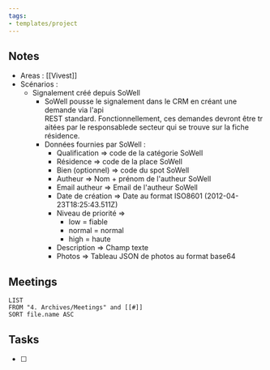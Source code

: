 ```yaml
---
tags:
- templates/project
---
```

## Notes
- Areas : [[Vivest]]
- Scénarios :
	- Signalement créé depuis SoWell
		- SoWell pousse le signalement dans le CRM en créant une demande via l'api REST standard. Fonctionnellement, ces demandes devront être traitées par le responsablede secteur qui se trouve sur la fiche résidence.
		- Données fournies par SoWell :
			- Qualification => code de la catégorie SoWell
			- Résidence => code de la place SoWell
			- Bien (optionnel) => code du spot SoWell
			- Autheur => Nom + prénom de l'autheur SoWell
			- Email autheur => Email de l'autheur SoWell
			- Date de création => Date au format ISO8601 (2012-04-23T18:25:43.511Z)
			- Niveau de priorité => 
				- low = fiable
				- normal = normal
				- high = haute
			- Description => Champ texte
			- Photos => Tableau JSON de photos au format base64

## Meetings
```dataview
LIST
FROM "4. Archives/Meetings" and [[#]]
SORT file.name ASC
```
## Tasks 
- [ ]

